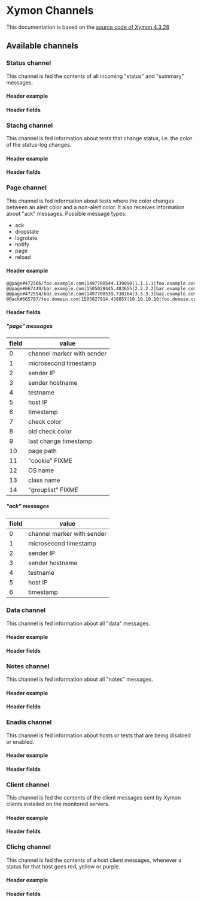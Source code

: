 # Xymon Channels
This documentation is based on the [source code of Xymon 4.3.28][1]

## Available channels

### Status channel
This channel is fed the contents of all incoming "status" and "summary" messages.
#### Header example
#### Header fields

### Stachg channel
This channel is fed information about tests that change status, i.e. the color of the status-log changes.
#### Header example
#### Header fields

### Page channel
This channel is fed information about tests where the color changes between an alert color and a non-alert color. It also receives information about "ack" messages. Possible message types:
* ack
* dropstate
* logrotate
* notify
* page
* reload
#### Header example
```
@@page#472566/foo.example.com|1497700544.139090|1.1.1.1|foo.example.com|apt|1.1.1.1|1497702344|red|red|1487820721|examples|476945|linux|linux||
@@page#667449/bar.example.com|1505028445.483655|2.2.2.2|bar.example.com|pkg|2.2.2.2|1505039245|red|red|1504142860|examples|423156|freebsd|freebsd||
@@page#472554/baz.example.com|1497700539.738164|3.3.3.3|baz.example.com|updates|3.3.3.3|1497702339|red|red|1496146101|examples|437203||||
@@ack#665787/foo.domain.com|1505027914.438057|10.10.10.10|foo.domain.com|apt|4.4.4.4|1505028214
```
#### Header fields
##### "page" messages

| field | value                      |
|-------|----------------------------|
| 0     | channel marker with sender |
| 1     | microsecond timestamp      |
| 2     | sender IP                  |
| 3     | sender hostname            |
| 4     | testname                   |
| 5     | host IP                    |
| 6     | timestamp                  |
| 7     | check color                |
| 8     | old check color            |
| 9     | last change timestamp      |
| 10    | page path                  |
| 11    | "cookie" FIXME             |
| 12    | OS name                    |
| 13    | class name                 |
| 14    | "grouplist" FIXME          |

##### "ack" messages

| field | value                      |
|-------|----------------------------|
| 0     | channel marker with sender |
| 1     | microsecond timestamp      |
| 2     | sender IP                  |
| 3     | sender hostname            |
| 4     | testname                   |
| 5     | host IP                    |
| 6     | timestamp                  |

### Data channel
This channel is fed information about all "data" messages.
#### Header example
#### Header fields

### Notes channel
This channel is fed information about all "notes" messages.
#### Header example
#### Header fields

### Enadis channel
This channel is fed information about hosts or tests that are being disabled or enabled.
#### Header example
#### Header fields

### Client channel
This channel is fed the contents of the client messages sent by Xymon clients installed on the monitored servers.
#### Header example
#### Header fields

### Clichg channel
This channel is fed the contents of a host client messages, whenever a status for that host goes red, yellow or purple.
#### Header example
#### Header fields

[1]: https://sourceforge.net/p/xymon/code/HEAD/tree/trunk/xymond/xymond.c
